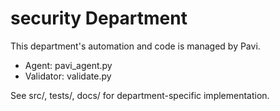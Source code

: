# security Department

This department's automation and code is managed by Pavi.
- Agent: pavi_agent.py
- Validator: validate.py

See src/, tests/, docs/ for department-specific implementation.